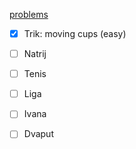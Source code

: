 [problems](https://hsin.hr/coci/archive/2006_2007/contest5_tasks.pdf)

- [X] Trik: moving cups (easy)
- [ ] Natrij
- [ ] Tenis
- [ ] Liga
- [ ] Ivana
- [ ] Dvaput


